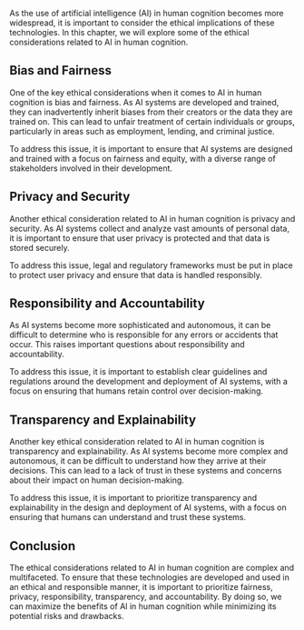 
As the use of artificial intelligence (AI) in human cognition becomes more widespread, it is important to consider the ethical implications of these technologies. In this chapter, we will explore some of the ethical considerations related to AI in human cognition.

Bias and Fairness
-----------------

One of the key ethical considerations when it comes to AI in human cognition is bias and fairness. As AI systems are developed and trained, they can inadvertently inherit biases from their creators or the data they are trained on. This can lead to unfair treatment of certain individuals or groups, particularly in areas such as employment, lending, and criminal justice.

To address this issue, it is important to ensure that AI systems are designed and trained with a focus on fairness and equity, with a diverse range of stakeholders involved in their development.

Privacy and Security
--------------------

Another ethical consideration related to AI in human cognition is privacy and security. As AI systems collect and analyze vast amounts of personal data, it is important to ensure that user privacy is protected and that data is stored securely.

To address this issue, legal and regulatory frameworks must be put in place to protect user privacy and ensure that data is handled responsibly.

Responsibility and Accountability
---------------------------------

As AI systems become more sophisticated and autonomous, it can be difficult to determine who is responsible for any errors or accidents that occur. This raises important questions about responsibility and accountability.

To address this issue, it is important to establish clear guidelines and regulations around the development and deployment of AI systems, with a focus on ensuring that humans retain control over decision-making.

Transparency and Explainability
-------------------------------

Another key ethical consideration related to AI in human cognition is transparency and explainability. As AI systems become more complex and autonomous, it can be difficult to understand how they arrive at their decisions. This can lead to a lack of trust in these systems and concerns about their impact on human decision-making.

To address this issue, it is important to prioritize transparency and explainability in the design and deployment of AI systems, with a focus on ensuring that humans can understand and trust these systems.

Conclusion
----------

The ethical considerations related to AI in human cognition are complex and multifaceted. To ensure that these technologies are developed and used in an ethical and responsible manner, it is important to prioritize fairness, privacy, responsibility, transparency, and accountability. By doing so, we can maximize the benefits of AI in human cognition while minimizing its potential risks and drawbacks.
